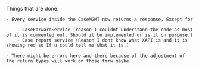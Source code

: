 Things that are done.

	- Every service inside the CaseMGMT now returns a response. Except for
 
		- CaseForwardService (reason I couldnt understand the code as most of it is commented out. Should it be implemented or is it on purpose.)
		- Case report service (Reason I dont know what XAPI is and it is showing red so If u could tell me what it is.)
  
	- There might be errors here and there because of the adjustment of the return types will work on those tmrw maybe.
